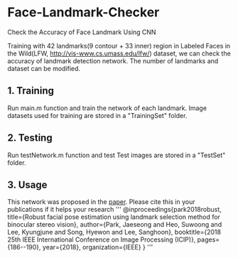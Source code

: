 # Face-Landmark-Checker
Check the Accuracy of Face Landmark Using CNN

Training with 42 landmarks(9 contour + 33 inner) region in Labeled Faces in the Wild(LFW, http://vis-www.cs.umass.edu/lfw/) dataset, we can check the accuracy of landmark detection network.
The number of landmarks and dataset can be modified.

## 1. Training
Run main.m function and train the network of each landmark.
Image datasets used for training are stored in a "TrainingSet" folder.

## 2. Testing
Run testNetwork.m function and test
Test images are stored in a "TestSet" folder.

## 3. Usage
This network was proposed in the [paper](https://github.com/teamMint-official/Face-Landmark-Checker/blob/main/Appendix/mint_JS_2018_ICIP.pdf).
Please cite this in your publications if it helps your research
'''
@inproceedings{park2018robust,
  title={Robust facial pose estimation using landmark selection method for binocular stereo vision},
  author={Park, Jaeseong and Heo, Suwoong and Lee, Kyungjune and Song, Hyewon and Lee, Sanghoon},
  booktitle={2018 25th IEEE International Conference on Image Processing (ICIP)},
  pages={186--190},
  year={2018},
  organization={IEEE}
}
'''
